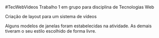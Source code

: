 #TecWebVideos
Trabalho 1 em grupo para disciplina de Tecnologias Web

Criação de layout para um sistema de vídeos

Alguns modelos de janelas foram estabelecidas na atividade. 
As demais tiveram o seu estilo escolhido de forma livre.

